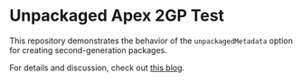 # Unpackaged Apex 2GP Test

This repository demonstrates the behavior of the `unpackagedMetadata` option for creating second-generation packages.

For details and discussion, check out [this blog](https://www.ktema.org/2022/02/19/2gp-unpackaged-metadata.html).
